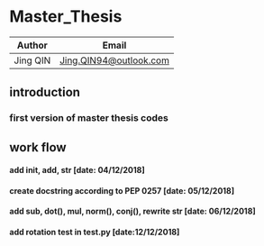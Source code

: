 # Master_Thesis

|  Author  |         Email          |
|----------|------------------------|
| Jing QIN | Jing.QIN94@outlook.com |

## introduction
### first version of master thesis codes
## work flow
#### add __init__, __add__, __str__ [date: 04/12/2018]
#### create docstring according to PEP 0257 [date: 05/12/2018]
#### add __sub__, dot(), __mul__, norm(), conj(), rewrite __str__ [date: 06/12/2018]
#### add rotation test in test.py [date:12/12/2018]
